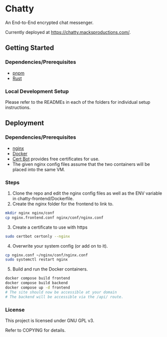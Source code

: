 # Chatty

An End-to-End encrypted chat messenger.

Currently deployed at https://chatty.macksproductions.com/.

## Getting Started

### Dependencies/Prerequisites

* [pnpm](https://pnpm.io/installation)
* [Rust](https://www.rust-lang.org/learn/get-started)

### Local Development Setup

Please refer to the READMEs in each of the folders for individual setup instructions.

## Deployment

### Dependencies/Prerequisites
* [nginx](https://nginx.org/en/docs/install.html)
* [Docker](https://docs.docker.com/get-docker/)
* [Cert Bot](https://certbot.eff.org/) provides free certificates for use.
* The given nginx config files assume that the two containers will be placed into the same VM.

### Steps
1. Clone the repo and edit the nginx config files as well as the ENV variable in chatty-frontend/Dockerfile.
2. Create the nginx folder for the frontend to link to.
```bash
mkdir nginx nginx/conf
cp nginx.frontend.conf nginx/conf/nginx.conf
```
3. Create a certificate to use with https
```bash
sudo certbot certonly --nginx
```
4. Overwrite your system config (or add on to it).
```bash
cp nginx.conf ~/nginx/conf/nginx.conf 
sudo systemctl restart nginx
```
5. Build and run the Docker containers.
```bash
docker compose build frontend
docker compose build backend
docker compose up -d frontend
# The site should now be accessible at your domain
# The backend will be accessible via the /api/ route.
```

### License

This project is licensed under GNU GPL v3.

Refer to COPYING for details.
